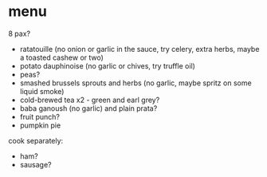 # menu

8 pax?

* ratatouille (no onion or garlic in the sauce, try celery, extra herbs, maybe a toasted cashew or two)
* potato dauphinoise (no garlic or chives, try truffle oil)
* peas?
* smashed brussels sprouts and herbs (no garlic, maybe spritz on some liquid smoke)
* cold-brewed tea x2 - green and earl grey?
* baba ganoush (no garlic) and plain prata?
* fruit punch?
* pumpkin pie

cook separately:

* ham?
* sausage?
